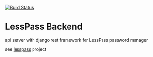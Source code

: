 [![Build Status](https://travis-ci.org/lesspass/api.svg?branch=master)](https://travis-ci.org/lesspass/api)

# LessPass Backend

api server with django rest framework for LessPass password manager

see [lesspass](https://github.com/lesspass/lesspass) project